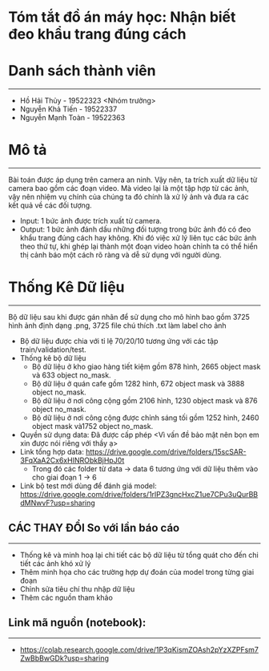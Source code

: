 # **Tóm tắt đồ án máy học: Nhận biết đeo khẩu trang đúng cách**
# Danh sách thành viên
---
- Hồ Hải Thủy - 19522323 <Nhóm trưởng>
- Nguyễn Khả Tiến - 19522337
- Nguyễn Mạnh Toàn - 19522363
# Mô tả
---
Bài toán được áp dụng trên camera an ninh. Vậy nên, ta trích xuất dữ liệu từ camera bao gồm các đoạn video. Mà video lại là một tập hợp từ các ảnh, vậy nên nhiệm vụ chính của chúng ta đó chính là xử lý ảnh và đưa ra các kết quả về các đối tượng.
- Input: 1 bức ảnh được trích xuất từ camera.
- Output: 1 bức ảnh đánh dấu những đối tượng trong bức ảnh đó có đeo khẩu trang đúng cách hay không.
Khi đó việc xử lý liên tục các bức ảnh theo thứ tự, khi ghép lại thành một đoạn video hoàn chỉnh ta có thể hiển thị cảnh báo một cách rõ ràng và dễ sử dụng với người dùng.
# Thống Kê Dữ liệu
---
Bộ dữ liệu sau khi được gán nhãn để sử dụng cho mô hình bao gồm 3725 hình ảnh định dạng .png, 3725 file chú thích .txt làm label cho ảnh
+ Bộ dữ liệu được chia với tỉ lệ 70/20/10 tương ứng với các tập train/validation/test.
+ Thống kê bộ dữ liệu
  + Bộ dữ liệu ở kho giao hàng tiết kiệm gồm 878 hình, 2665 object mask và 633 object no_mask.
  + Bộ dữ liệu ở quán cafe gồm 1282 hình, 672 object mask và 3888 object no_mask.
  + Bộ dữ liệu ở nơi công cộng gồm 2106 hình, 1230 object mask và 876 object no_mask.
  + Bộ dữ liệu ở nơi công cộng được chỉnh sáng tối gồm 1252 hình, 2460 object mask và1752 object no_mask.
+ Quyền sử dụng data: Đã được cấp phép <Vì vấn đề bảo mật nên bọn em xin được nói riêng với thầy ạ>
+ Link tổng hợp data: https://drive.google.com/drive/folders/15scSAR-3FqXaA2Cx6xHINRObkBjHpJ0t
  + Trong đó các folder từ data -> data 6 tương ứng với dữ liệu thêm vào cho giai đoạn 1 -> 6
+ Link bộ test mới dùng để đánh giá model: https://drive.google.com/drive/folders/1rlPZ3gncHxcZ1ue7CPu3uQurBBdMNwvF?usp=sharing 
## CÁC THAY ĐỔI So với lần báo cáo
---
- Thống kê và minh hoạ lại chi tiết các bộ dữ liệu từ tổng quát cho đến chi tiết các ảnh khó xử lý
- Thêm minh họa cho các trường hợp dự đoán của model trong từng giai đoạn
- Chỉnh sửa tiêu chí thu nhập dữ liệu
- Thêm các nguồn tham khảo
## Link mã nguồn (notebook):
---
- https://colab.research.google.com/drive/1P3qKismZOAsh2pYzXZPFsm7ZwBbBwGDk?usp=sharing
